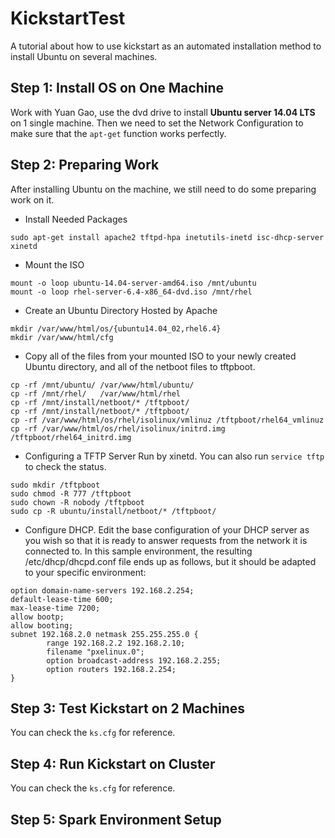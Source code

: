 # KickstartTest
A tutorial about how to use kickstart as an automated installation method to install Ubuntu on several machines.

## Step 1: Install OS on One Machine
Work with Yuan Gao, use the dvd drive to install **Ubuntu server 14.04 LTS** on 1 single machine.
Then we need to set the Network Configuration to make sure that the `apt-get` function works perfectly.

## Step 2: Preparing Work
After installing Ubuntu on the machine, we still need to do some preparing work on it.
* Install Needed Packages
```
sudo apt-get install apache2 tftpd-hpa inetutils-inetd isc-dhcp-server xinetd
```

* Mount the ISO
```
mount -o loop ubuntu-14.04-server-amd64.iso /mnt/ubuntu
mount -o loop rhel-server-6.4-x86_64-dvd.iso /mnt/rhel
```

* Create an Ubuntu Directory Hosted by Apache
```
mkdir /var/www/html/os/{ubuntu14.04_02,rhel6.4}
mkdir /var/www/html/cfg
```

* Copy all of the files from your mounted ISO to your newly created Ubuntu directory, and all of the netboot files to tftpboot.
```
cp -rf /mnt/ubuntu/ /var/www/html/ubuntu/
cp -rf /mnt/rhel/   /var/www/html/rhel
cp -rf /mnt/install/netboot/* /tftpboot/
cp -rf /mnt/install/netboot/* /tftpboot/
cp -rf /var/www/html/os/rhel/isolinux/vmlinuz /tftpboot/rhel64_vmlinuz
cp -rf /var/www/html/os/rhel/isolinux/initrd.img  /tftpboot/rhel64_initrd.img
```

* Configuring a TFTP Server Run by xinetd. You can also run `service tftp` to check the status.
```
sudo mkdir /tftpboot
sudo chmod -R 777 /tftpboot
sudo chown -R nobody /tftpboot
sudo cp -R ubuntu/install/netboot/* /tftpboot/
```

* Configure DHCP. Edit the base configuration of your DHCP server as you wish so that it is ready to answer requests from the network it is connected to. In this sample environment, the resulting /etc/dhcp/dhcpd.conf  file ends up as follows, but it should be adapted to your specific environment:
```
option domain-name-servers 192.168.2.254;
default-lease-time 600;
max-lease-time 7200;
allow bootp;
allow booting;
subnet 192.168.2.0 netmask 255.255.255.0 {
        range 192.168.2.2 192.168.2.10;
        filename "pxelinux.0";
        option broadcast-address 192.168.2.255;
        option routers 192.168.2.254;
}
```

## Step 3: Test Kickstart on 2 Machines
You can check the `ks.cfg` for reference.

## Step 4: Run Kickstart on Cluster
You can check the `ks.cfg` for reference.

## Step 5: Spark Environment Setup
